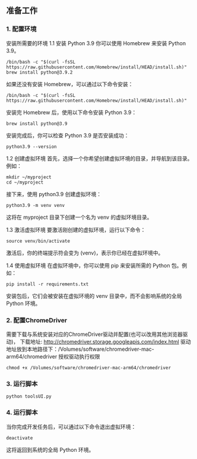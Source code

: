 
## 准备工作
### 1. 配置环境
安装所需要的环境
1.1 安装 Python 3.9
你可以使用 Homebrew 来安装 Python 3.9。
```shell
/bin/bash -c "$(curl -fsSL https://raw.githubusercontent.com/Homebrew/install/HEAD/install.sh)"
brew install python@3.9.2
```

如果还没有安装 Homebrew，可以通过以下命令安装：
```shell
/bin/bash -c "$(curl -fsSL https://raw.githubusercontent.com/Homebrew/install/HEAD/install.sh)"
```
安装完 Homebrew 后，使用以下命令安装 Python 3.9：
```shell
brew install python@3.9
```
安装完成后，你可以检查 Python 3.9 是否安装成功：
```shell
python3.9 --version
```
1.2 创建虚拟环境
   首先，选择一个你希望创建虚拟环境的目录，并导航到该目录。例如：
```shell
mkdir ~/myproject
cd ~/myproject
```
接下来，使用 python3.9 创建虚拟环境：
```shell
python3.9 -m venv venv
```
这将在 myproject 目录下创建一个名为 venv 的虚拟环境目录。

1.3 激活虚拟环境
   要激活刚创建的虚拟环境，运行以下命令：
```shell
source venv/bin/activate
```
激活后，你的终端提示符会变为 (venv)，表示你已经在虚拟环境中。

1.4 使用虚拟环境
   在虚拟环境中，你可以使用 pip 来安装所需的 Python 包。例如：
```shell
pip install -r requirements.txt
```
安装包后，它们会被安装在虚拟环境的 venv 目录中，而不会影响系统的全局 Python 环境。

### 2. 配置ChromeDriver
需要下载与系统安装对应的ChromeDriver驱动并配置(也可以改用其他浏览器驱动)，
下载地址: http://chromedriver.storage.googleapis.com/index.html
驱动地址放到本地路径下：/Volumes/software/chromedriver-mac-arm64/chromedriver
授权驱动执行权限

```shell
chmod +x /Volumes/software/chromedriver-mac-arm64/chromedriver

```

### 3. 运行脚本
```shell
python toolsUI.py
```

### 4. 运行脚本
   当你完成开发任务后，可以通过以下命令退出虚拟环境：
```shell
deactivate
```
这将返回到系统的全局 Python 环境。

